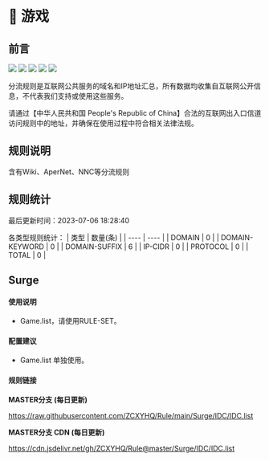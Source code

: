 # 🧸 游戏

## 前言

![](https://shields.io/badge/-移除重复规则-ff69b4) ![](https://shields.io/badge/-DOMAIN与DOMAIN--SUFFIX合并-green) ![](https://shields.io/badge/-DOMAIN--SUFFIX间合并-critical) ![](https://shields.io/badge/-DOMAIN--SUFFIX与DOMAIN--KEYWORD合并-blue) ![](https://shields.io/badge/-IP--CIDR(6)合并-blueviolet) 

分流规则是互联网公共服务的域名和IP地址汇总，所有数据均收集自互联网公开信息，不代表我们支持或使用这些服务。

请通过【中华人民共和国 People's Republic of China】合法的互联网出入口信道访问规则中的地址，并确保在使用过程中符合相关法律法规。

## 规则说明
含有Wiki、AperNet、NNC等分流规则

## 规则统计

最后更新时间：2023-07-06 18:28:40

各类型规则统计：
| 类型 | 数量(条)  | 
| ---- | ----  |
| DOMAIN | 0  | 
| DOMAIN-KEYWORD | 0  | 
| DOMAIN-SUFFIX | 6  | 
| IP-CIDR | 0  | 
| PROTOCOL | 0  | 
| TOTAL | 0  | 


## Surge 

#### 使用说明
- Game.list，请使用RULE-SET。

#### 配置建议
- Game.list 单独使用。

#### 规则链接
**MASTER分支 (每日更新)**

https://raw.githubusercontent.com/ZCXYHQ/Rule/main/Surge/IDC/IDC.list

**MASTER分支 CDN (每日更新)**

https://cdn.jsdelivr.net/gh/ZCXYHQ/Rule@master/Surge/IDC/IDC.list
